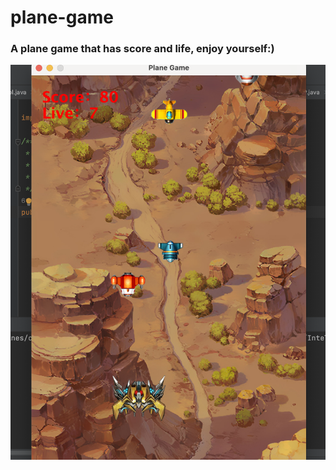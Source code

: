 # plane-game

### A plane game that has score and life, enjoy yourself:)
<img src="https://github.com/calebhuangsea/plane-game/blob/main/Screenshot%202023-03-25%20at%2011.24.20%20PM.png"/>
